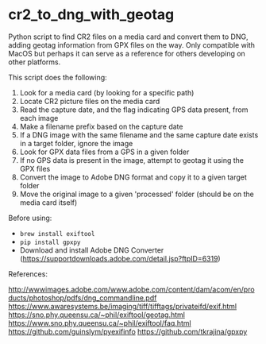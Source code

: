 # cr2_to_dng_with_geotag
Python script to find CR2 files on a media card and convert them to DNG, adding geotag information from GPX files on the way.  Only compatible with MacOS but perhaps it can serve as a reference for others developing on other platforms.

This script does the following:
1. Look for a media card (by looking for a specific path)
2. Locate CR2 picture files on the media card
3. Read the capture date, and the flag indicating GPS data present, from each image
4. Make a filename prefix based on the capture date
5. If a DNG image with the same filename and the same capture date exists in a target folder, ignore the image
6. Look for GPX data files from a GPS in a given folder
7. If no GPS data is present in the image, attempt to geotag it using the GPX files
8. Convert the image to Adobe DNG format and copy it to a given target folder
9. Move the original image to a given 'processed' folder (should be on the media card itself) 

Before using:

* `brew install exiftool`
* `pip install gpxpy`
* Download and install Adobe DNG Converter (https://supportdownloads.adobe.com/detail.jsp?ftpID=6319)

References:

http://wwwimages.adobe.com/www.adobe.com/content/dam/acom/en/products/photoshop/pdfs/dng_commandline.pdf
https://www.awaresystems.be/imaging/tiff/tifftags/privateifd/exif.html
https://sno.phy.queensu.ca/~phil/exiftool/geotag.html
https://www.sno.phy.queensu.ca/~phil/exiftool/faq.html
https://github.com/guinslym/pyexifinfo
https://github.com/tkrajina/gpxpy